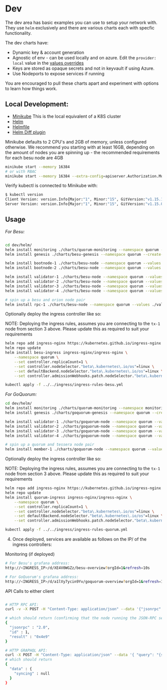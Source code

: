 
# Dev

The dev area has basic examples you can use to setup your network with. They use `helm` exclusively and there are various charts each with specfic functionality.

The dev charts have:
- Dynamic key & account generation
- Agnostic of env - can be used locally and on azure. Edit the `provider: local` value in the [values overrides](./values)
- Keys are stored as opaque secrets and not in keyvault if using Azure.
- Use Nodeports to expose services if running

You are encouraged to pull these charts apart and experiment with options to learn how things work.

## Local Development:
- [Minikube](https://kubernetes.io/docs/setup/learning-environment/minikube/) This is the local equivalent of a K8S cluster
- [Helm](https://helm.sh/docs/)
- [Helmfile](https://github.com/roboll/helmfile)
- [Helm Diff plugin](https://github.com/databus23/helm-diff)

Minikube defaults to 2 CPU's and 2GB of memory, unless configured otherwise. We recommend you starting with at least 16GB, depending on the amount of nodes you are spinning up - the recommended requirements for each besu node are 4GB
```bash
minikube start --memory 16384
# or with RBAC
minikube start --memory 16384 --extra-config=apiserver.Authorization.Mode=RBAC
```

Verify kubectl is connected to Minikube with:
```bash
$ kubectl version
Client Version: version.Info{Major:"1", Minor:"15", GitVersion:"v1.15.1", GitCommit:"4485c6f18cee9a5d3c3b4e523bd27972b1b53892", GitTreeState:"clean", BuildDate:"2019-07-18T09:18:22Z", GoVersion:"go1.12.5", Compiler:"gc", Platform:"linux/amd64"}
Server Version: version.Info{Major:"1", Minor:"15", GitVersion:"v1.15.0", GitCommit:"e8462b5b5dc2584fdcd18e6bcfe9f1e4d970a529", GitTreeState:"clean", BuildDate:"2019-06-19T16:32:14Z", GoVersion:"go1.12.5", Compiler:"gc", Platform:"linux/amd64"}
```

## Usage

*For Besu:*
```bash

cd dev/helm/
helm install monitoring ./charts/quorum-monitoring --namespace quorum --create-namespace
helm install genesis ./charts/besu-genesis --namespace quorum --create-namespace --values ./values/genesis-besu.yml

helm install bootnode-1 ./charts/besu-node --namespace quorum --values ./values/bootnode.yml
helm install bootnode-2 ./charts/besu-node --namespace quorum --values ./values/bootnode.yml

helm install validator-1 ./charts/besu-node --namespace quorum --values ./values/validator.yml
helm install validator-2 ./charts/besu-node --namespace quorum --values ./values/validator.yml
helm install validator-3 ./charts/besu-node --namespace quorum --values ./values/validator.yml
helm install validator-4 ./charts/besu-node --namespace quorum --values ./values/validator.yml

# spin up a besu and orion node pair
helm install rpc-1 ./charts/besu-node --namespace quorum --values ./values/txnode.yml
```

Optionally deploy the ingress controller like so:

NOTE: Deploying the ingress rules, assumes you are connecting to the `tx-1` node from section 3 above. Please update this as required to suit your requirements

```bash
helm repo add ingress-nginx https://kubernetes.github.io/ingress-nginx
helm repo update
helm install besu-ingress ingress-nginx/ingress-nginx \
    --namespace quorum \
    --set controller.replicaCount=1 \
    --set controller.nodeSelector."beta\.kubernetes\.io/os"=linux \
    --set defaultBackend.nodeSelector."beta\.kubernetes\.io/os"=linux \
    --set controller.admissionWebhooks.patch.nodeSelector."beta\.kubernetes\.io/os"=linux

kubectl apply -f ../../ingress/ingress-rules-besu.yml
```

*For GoQuorum:*
```bash
cd dev/helm/  
helm install monitoring ./charts/quorum-monitoring --namespace monitoring --create-namespace
helm install genesis ./charts/goquorum-genesis --namespace quorum --create-namespace --values ./values/genesis-goquorum.yml

helm install validator-1 ./charts/goquorum-node --namespace quorum --values ./values/validator.yml
helm install validator-2 ./charts/goquorum-node --namespace quorum --values ./values/validator.yml
helm install validator-3 ./charts/goquorum-node --namespace quorum --values ./values/validator.yml
helm install validator-4 ./charts/goquorum-node --namespace quorum --values ./values/validator.yml

# spin up a quorum and tessera node pair
helm install member-1 ./charts/goquorum-node --namespace quorum --values ./values/txnode.yml
```

Optionally deploy the ingress controller like so:

NOTE: Deploying the ingress rules, assumes you are connecting to the `tx-1` node from section 3 above. Please update this as required to suit your requirements

```bash
helm repo add ingress-nginx https://kubernetes.github.io/ingress-nginx
helm repo update
helm install quorum-ingress ingress-nginx/ingress-nginx \
    --namespace quorum \
    --set controller.replicaCount=1 \
    --set controller.nodeSelector."beta\.kubernetes\.io/os"=linux \
    --set defaultBackend.nodeSelector."beta\.kubernetes\.io/os"=linux \
    --set controller.admissionWebhooks.patch.nodeSelector."beta\.kubernetes\.io/os"=linux

kubectl apply -f ../../ingress/ingress-rules-quorum.yml
```


4. Once deployed, services are available as follows on the IP/ of the ingress controllers:

Monitoring (if deployed)
```bash
# For Besu's grafana address:
http://<INGRESS_IP>/d/XE4V0WGZz/besu-overview?orgId=1&refresh=10s

# For GoQuorum's grafana address:
http://<INGRESS_IP>/d/a1lVy7ycin9Yv/goquorum-overview?orgId=1&refresh=10s

```


API Calls to either client
```bash

# HTTP RPC API:
curl -v -X POST -H "Content-Type: application/json" --data '{"jsonrpc":"2.0","method":"eth_blockNumber","params":[],"id":1}' http://<INGRESS_IP>/rpc

# which should return (confirming that the node running the JSON-RPC service has peers):
{
  "jsonrpc" : "2.0",
  "id" : 1,
  "result" : "0x4e9"
}

# HTTP GRAPHQL API:
curl -X POST -H "Content-Type: application/json" --data '{ "query": "{syncing{startingBlock currentBlock highestBlock}}"}' http://<INGRESS_IP>/graphql/
# which should return
{
  "data" : {
    "syncing" : null
  }
}
```
